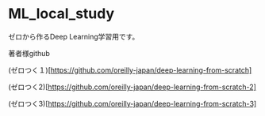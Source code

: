 # ML_local_study
ゼロから作るDeep Learning学習用です。

著者様github

(ゼロつく１)[https://github.com/oreilly-japan/deep-learning-from-scratch]

(ゼロつく2)[https://github.com/oreilly-japan/deep-learning-from-scratch-2]

(ゼロつく3)[https://github.com/oreilly-japan/deep-learning-from-scratch-3]
